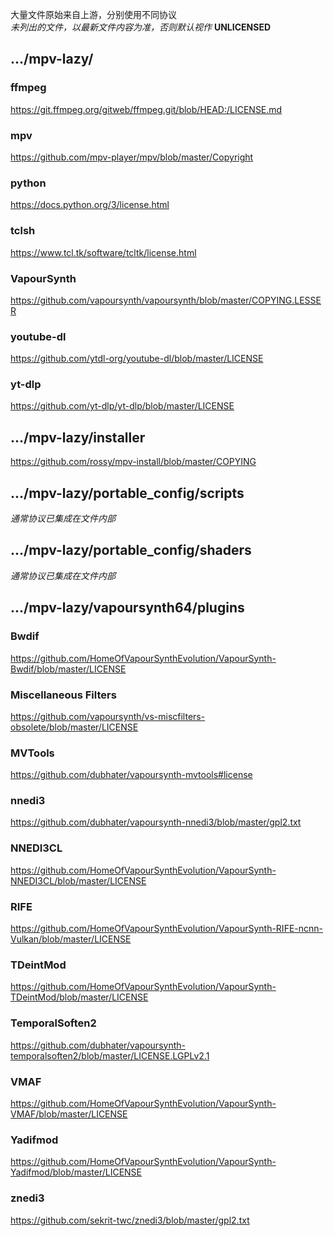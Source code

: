 大量文件原始来自上游，分别使用不同协议  
_未列出的文件，以最新文件内容为准，否则默认视作_ **UNLICENSED**



## .../mpv-lazy/

### ffmpeg
https://git.ffmpeg.org/gitweb/ffmpeg.git/blob/HEAD:/LICENSE.md

### mpv
https://github.com/mpv-player/mpv/blob/master/Copyright

### python
https://docs.python.org/3/license.html

### tclsh
https://www.tcl.tk/software/tcltk/license.html

### VapourSynth
https://github.com/vapoursynth/vapoursynth/blob/master/COPYING.LESSER

### youtube-dl
https://github.com/ytdl-org/youtube-dl/blob/master/LICENSE

### yt-dlp
https://github.com/yt-dlp/yt-dlp/blob/master/LICENSE


## .../mpv-lazy/installer
https://github.com/rossy/mpv-install/blob/master/COPYING


## .../mpv-lazy/portable_config/scripts

_通常协议已集成在文件内部_


## .../mpv-lazy/portable_config/shaders

_通常协议已集成在文件内部_


## .../mpv-lazy/vapoursynth64/plugins

### Bwdif
https://github.com/HomeOfVapourSynthEvolution/VapourSynth-Bwdif/blob/master/LICENSE

### Miscellaneous Filters
https://github.com/vapoursynth/vs-miscfilters-obsolete/blob/master/LICENSE

### MVTools
https://github.com/dubhater/vapoursynth-mvtools#license

### nnedi3
https://github.com/dubhater/vapoursynth-nnedi3/blob/master/gpl2.txt

### NNEDI3CL
https://github.com/HomeOfVapourSynthEvolution/VapourSynth-NNEDI3CL/blob/master/LICENSE

### RIFE
https://github.com/HomeOfVapourSynthEvolution/VapourSynth-RIFE-ncnn-Vulkan/blob/master/LICENSE

### TDeintMod
https://github.com/HomeOfVapourSynthEvolution/VapourSynth-TDeintMod/blob/master/LICENSE

### TemporalSoften2
https://github.com/dubhater/vapoursynth-temporalsoften2/blob/master/LICENSE.LGPLv2.1

### VMAF
https://github.com/HomeOfVapourSynthEvolution/VapourSynth-VMAF/blob/master/LICENSE

### Yadifmod
https://github.com/HomeOfVapourSynthEvolution/VapourSynth-Yadifmod/blob/master/LICENSE

### znedi3
https://github.com/sekrit-twc/znedi3/blob/master/gpl2.txt

